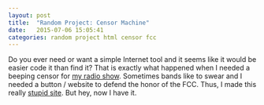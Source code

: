 ```yaml
---
layout: post
title:  "Random Project: Censor Machine"
date:   2015-07-06 15:05:41
categories: random project html censor fcc
---
```


Do you ever need or want a simple Internet tool and it seems like it would be easier code it than find it? That is exactly what happened when I needed a beeping censor for [my radio show](http://wmfo.org). Sometimes bands like to swear and I needed a button / website to defend the honor of the FCC. Thus, I made this really [stupid site](http://ben-tanen.github.io/CensorMachine/). But hey, now I have it.